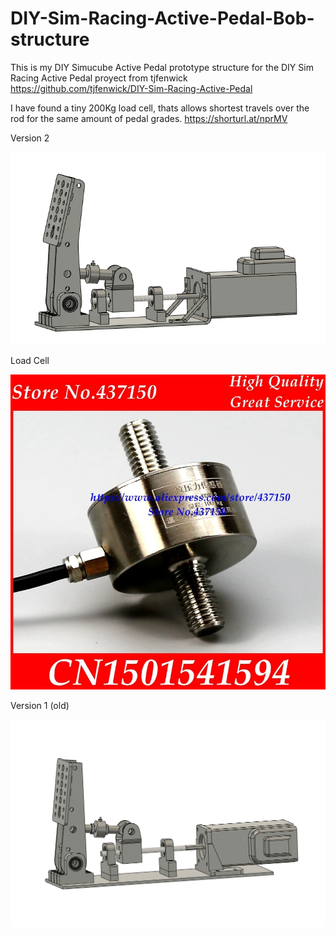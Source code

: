 # DIY-Sim-Racing-Active-Pedal-Bob-structure

This is my DIY Simucube Active Pedal prototype structure for the DIY Sim Racing Active Pedal proyect from tjfenwick https://github.com/tjfenwick/DIY-Sim-Racing-Active-Pedal

I have found a tiny 200Kg load cell, thats allows shortest travels over the rod for the same amount of pedal grades. https://shorturl.at/nprMV

Version 2

![Alt text](CAD%20BOB/Image2.png)

Load Cell

![Alt text](CAD%20BOB/Micro-Sensor-de-tensi-n-de-celda-de-carga-en-miniatura-barra-de-tracci-n-Sensor.jpg_Q90.jpg_.webp)

Version 1 (old)

![Alt text](CAD%20BOB/Image.png)
